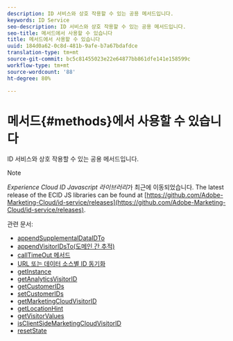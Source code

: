 ```yaml
---
description: ID 서비스와 상호 작용할 수 있는 공용 메서드입니다.
keywords: ID Service
seo-description: ID 서비스와 상호 작용할 수 있는 공용 메서드입니다.
seo-title: 메서드에서 사용할 수 있습니다
title: 메서드에서 사용할 수 있습니다
uuid: 184d0a62-0c8d-481b-9afe-b7a67bdafdce
translation-type: tm+mt
source-git-commit: bc5c81455023e22e64877bb861dfe141e158599c
workflow-type: tm+mt
source-wordcount: '88'
ht-degree: 80%

---
```



# 메서드{#methods}에서 사용할 수 있습니다

ID 서비스와 상호 작용할 수 있는 공용 메서드입니다.

>[!NOTE]
>
>*Experience Cloud ID Javascript 라이브러리*&#x200B;가 최근에 이동되었습니다. The latest release of the ECID JS libraries can be found at [https://github.com/Adobe-Marketing-Cloud/id-service/releases](https://github.com/Adobe-Marketing-Cloud/id-service/releases).

관련 문서:

+ [appendSupplementalDataIDTo](appendsupplementaldataidto.md)
+ [appendVisitorIDsTo(도메인 간 추적)](appendvisitorid.md)
+ [callTimeOut 메서드](timeout-functions.md)
+ [URL 또는 데이터 소스별 ID 동기화](idsync.md)
+ [getInstance](getinstance.md)
+ [getAnalyticsVisitorID](getanalyticsvisitorid.md)
+ [getCustomerIDs](getcustomerids.md)
+ [setCustomerIDs](setcustomerids.md)
+ [getMarketingCloudVisitorID](getmcvid.md)
+ [getLocationHint](getlocationhint.md)
+ [getVisitorValues](getvisitorvalues.md)
+ [isClientSideMarketingCloudVisitorID](client-side-id.md)
+ [resetState](resetstate.md)

